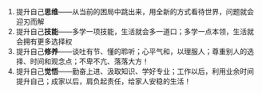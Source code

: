 1. 提升自己**思维**——从当前的困局中跳出来，用全新的方式看待世界，问题就会迎刃而解
2. 提升自己**技能**——多学一项技能，生活就会多一道口；多学一点本领，生活就会拥有更多选择权
3. 提升自己**修养**——谈吐有节、懂的聆听；心平气和，以理服人；尊重别人的选择、时间和观念点；不卑不亢、落落大方！
4. 提升自己**觉悟**——勤奋上进、汲取知识、学好专业；工作以后，利用业余时间提升自己；成家以后，肩负起责任，给家人安稳的生活！